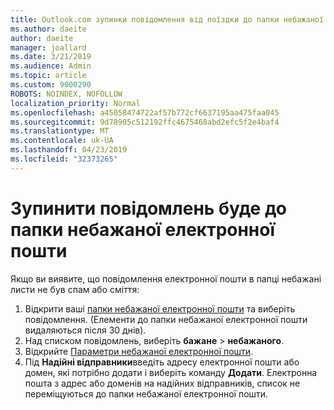 ```yaml
---
title: Outlook.com зупинки повідомлення від поїздки до папки небажаної
ms.author: daeite
author: daeite
manager: joallard
ms.date: 3/21/2019
ms.audience: Admin
ms.topic: article
ms.custom: 9000290
ROBOTS: NOINDEX, NOFOLLOW
localization_priority: Normal
ms.openlocfilehash: a45058474722af57b772cf6637195aa475faa045
ms.sourcegitcommit: 9d78905c512192ffc4675468abd2efc5f2e4baf4
ms.translationtype: MT
ms.contentlocale: uk-UA
ms.lasthandoff: 04/23/2019
ms.locfileid: "32373265"
---
```

# <a name="stop-messages-going-to-your-junk-email-folder"></a>Зупинити повідомлень буде до папки небажаної електронної пошти

Якщо ви виявите, що повідомлення електронної пошти в папці небажані листи не був спам або сміття:

1. Відкрити ваші [папки небажаної електронної пошти](https://outlook.live.com/mail/junkemail) та виберіть повідомлення. (Елементи до папки небажаної електронної пошти видаляються після 30 днів).
1. Над списком повідомлень, виберіть **бажане** > **небажаного**.
1. Відкрийте [Параметри небажаної електронної пошти](https://go.microsoft.com/fwlink/?linkid=2035804).
1. Під **Надійні відправники**введіть адресу електронної пошти або домен, які потрібно додати і виберіть команду **Додати**. Електронна пошта з адрес або доменів на надійних відправників, список не переміщуються до папки небажаної електронної пошти.